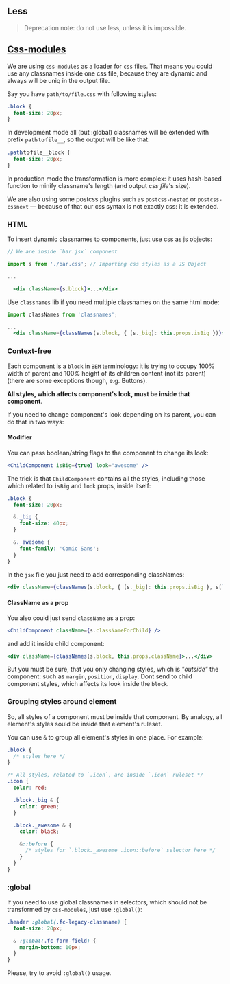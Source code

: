 ## Less

> Deprecation note: do not use less, unless it is impossible.

## [Css-modules](https://github.com/css-modules/css-modules)

We are using `css-modules` as a loader for `css` files. That means you could use any classnames inside one css file, because they are dynamic and always will be uniq in the output file.

Say you have `path/to/file.css` with following styles:

```css
.block {
  font-size: 20px;
}
```

In development mode all (but :global) classnames will be extended with prefix `path⁄to⁄file__`, so the output will be like that:

```css
.path⁄to⁄file__block {
  font-size: 20px;
}
```

In production mode the transformation is more complex: it uses hash-based function to minify classname's length (and output _css file_'s size).

We are also using some postcss plugins such as `postcss-nested` or `postcss-cssnext` — because of that our css syntax is not exactly css: it is extended.

### HTML

To insert dynamic classnames to components, just use css as js objects:

```jsx
// We are inside `bar.jsx` component

import s from './bar.css'; // Importing css styles as a JS Object

...

  <div className={s.block}>...</div>
```

Use `classnames` lib if you need multiple classnames on the same html node:

```jsx
import classNames from 'classnames';

...
  <div className={classNames(s.block, { [s._big]: this.props.isBig })}>...</div>
```

### Context-free

Each component is a `block` in `BEM` terminology: it is trying to occupy 100% width of parent and 100% height of its children content (not its parent) (there are some exceptions though, e.g. Buttons).

**All styles, which affects component's look, must be inside that component**.

If you need to change component's look depending on its parent, you can do that in two ways:

#### Modifier

You can pass boolean/string flags to the component to change its look:

```jsx
<ChildComponent isBig={true} look="awesome" />
```

The trick is that `ChildComponent` contains all the styles, including those which related to `isBig` and `look` props, inside itself:

```css
.block {
  font-size: 20px;

  &._big {
    font-size: 40px;
  }

  &._awesome {
    font-family: 'Comic Sans';
  }
}
```

In the `jsx` file you just need to add corresponding classNames:

```jsx
<div className={classNames(s.block, { [s._big]: this.props.isBig }, s[`_${this.props.look}`)}>...</div>
```

#### ClassName as a prop

You also could just send `className` as a prop:

```jsx
<ChildComponent className={s.classNameForChild} />
```

and add it inside child component:

```jsx
<div className={classNames(s.block, this.props.className}>...</div>
```

But you must be sure, that you only changing styles, which is _"outside"_ the component: such as `margin`, `position`, `display`. Dont send to child component styles, which affects its look inside the `block`.

### Grouping styles around element

So, all styles of a component must be inside that component. By analogy, all element's styles sould be inside that element's ruleset.

You can use `&` to group all element's styles in one place. For example:

```css
.block {
  /* styles here */
}

/* All styles, related to `.icon`, are inside `.icon` ruleset */
.icon {
  color: red;

  .block._big & {
    color: green;
  }

  .block._awesome & {
    color: black;

    &::before {
      /* styles for `.block._awesome .icon::before` selector here */
    }
  }
}
```

### :global

If you need to use global classnames in selectors, which should not be transformed by `css-modules`, just use `:global()`:

```css
.header :global(.fc-legacy-classname) {
  font-size: 20px;

  & :global(.fc-form-field) {
    margin-bottom: 10px;
  }
}
```

Please, try to avoid `:global()` usage.
